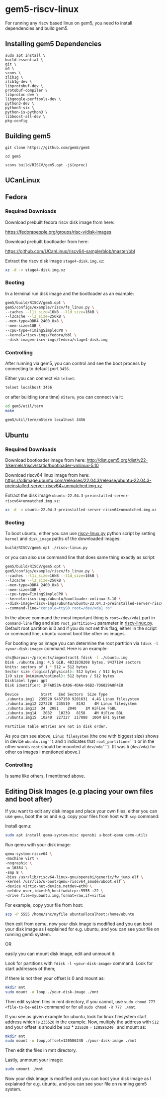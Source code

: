 # gem5-riscv-linux

For running any riscv based linux on gem5, you need to install dependencies and build gem5.

## Installing gem5 Dependencies

```
sudo apt install \
build-essential \
git \
m4 \
scons \
zlib1g \
zlib1g-dev \
libprotobuf-dev \
protobuf-compiler \
libprotoc-dev \
libgoogle-perftools-dev \
python3-dev \
python3-six \
python-is-python3 \
libboost-all-dev \
pkg-config
```

## Building gem5

```
git clone https://github.com/gem5/gem5

cd gem5

scons build/RISCV/gem5.opt -j$(nproc)
```

## UCanLinux

## Fedora

### Required Downloads

Download prebuilt fedora riscv disk image from here:

https://fedorapeople.org/groups/risc-v/disk-images

Download prebuilt bootloader from here:

https://github.com/UCanLinux/riscv64-sample/blob/master/bbl

Extract the riscv disk image `stage4-disk.img.xz`:

```bash
xz -d -v stage4-disk.img.xz
```

### Booting
In a terminal run disk image and the bootloader as an example:

```bash
gem5/build/RISCV/gem5.opt \
gem5/configs/example/riscv/fs_linux.py \
--caches --l1i_size=16kB --l1d_size=16kB \
--l2cache --l2_size=256kB \
--mem-type=DDR4_2400_8x8 \
--mem-size=1GB \
--cpu-type=TimingSimpleCPU \
--kernel=riscv-imgs/fedora/bbl \
--disk-image=riscv-imgs/fedora/stage4-disk.img
```

### Controlling
After running via gem5, you can control and see the boot process by connecting to default port `3456`.

Either you can connect via `telnet`:

```bash
telnet localhost 3456
```

or after building (one time) `m5term`, you can connect via it:

```bash
cd gem5/util/term
make
```

```bash
gem5/util/term/m5term localhost 3456
```

## Ubuntu

### Required Downloads
Download bootloader image from here: http://dist.gem5.org/dist/v22-1/kernels/riscv/static/bootloader-vmlinux-5.10

Download riscv64 linux image from here: https://cdimage.ubuntu.com/releases/22.04.3/release/ubuntu-22.04.3-preinstalled-server-riscv64+unmatched.img.xz

Extract the disk image `ubuntu-22.04.3-preinstalled-server-riscv64+unmatched.img.xz`:

```bash
xz -d -v ubuntu-22.04.3-preinstalled-server-riscv64+unmatched.img.xz
```

### Booting

To boot ubuntu, either you can use [riscv-linux.py](riscv-linux.py) python script by setting `kernel` and `disk_image` paths of the downloaded images:

```bash
build/RISCV/gem5.opt ./riscv-linux.py
```

or you can also use command line that does same thing exactly as script:

```bash
gem5/build/RISCV/gem5.opt \
gem5/configs/example/riscv/fs_linux.py \
--caches --l1i_size=16kB --l1d_size=16kB \
--l2cache --l2_size=256kB \
--mem-type=DDR4_2400_8x8 \
--mem-size=3GB \
--cpu-type=TimingSimpleCPU \
--kernel=riscv-imgs/ubuntu/bootloader-vmlinux-5.10 \
--disk-image=riscv-imgs/ubuntu/ubuntu-22.04.3-preinstalled-server-riscv64+unmatched.img \
--command-line="console=ttyS0 root=/dev/vda1 ro"
```

In the above command the most important thing is `root=/dev/vda1` part in `command-line` flag and also `root_partition=1` parameter in [riscv-linux.py](riscv-linux.py). Default root partition is 0 and if you do not set this flag, either in the script or command line, ubuntu cannot boot like other os images.

For booting any os image you can determine the root partition via `fdisk -l <your-disk-image>` command. Here is an example:

```bash
shc@karpuz:~/projects/imgextract$ fdisk -l ./ubuntu.img
Disk ./ubuntu.img: 4,5 GiB, 4831838208 bytes, 9437184 sectors
Units: sectors of 1 * 512 = 512 bytes
Sector size (logical/physical): 512 bytes / 512 bytes
I/O size (minimum/optimal): 512 bytes / 512 bytes
Disklabel type: gpt
Disk identifier: 1FFAD53A-DA06-4DAA-96B2-7D6029A8F4E0

Device      	Start 	End Sectors  Size Type
./ubuntu.img1  235520 9437150 9201631  4,4G Linux filesystem
./ubuntu.img12 227328  235519	8192	4M Linux filesystem
./ubuntu.img13 	34	2081	2048	1M HiFive FSBL
./ubuntu.img14   2082   10239	8158	4M HiFive BBL
./ubuntu.img15  10240  227327  217088  106M EFI System

Partition table entries are not in disk order.
```

As you can see above, `Linux filesystem` (the one with biggest size) shows in device `ubuntu.img``1` and `1` indicates that `root_partition=``1` or in the other words `root` should be mounted at `dev/vda``1`. (It was `0` (`dev/vda`) for other os images I mentioned above.)

### Controlling

Is same like others, I mentioned above.

## Editing Disk Images (e.g placing your own files and boot after)

If you want to edit any disk image and place your own files, either you can use `qemu`, boot the os and e.g. copy your files from host with `scp` command:

Install qemu:

```bash
sudo apt install qemu-system-misc opensbi u-boot-qemu qemu-utils
```

Run qemu with your disk image:

```bash
qemu-system-riscv64 \
-machine virt \
-nographic \
-m 16384 \
-smp 8 \
-bios /usr/lib/riscv64-linux-gnu/opensbi/generic/fw_jump.elf \
-kernel /usr/lib/u-boot/qemu-riscv64_smode/uboot.elf \
-device virtio-net-device,netdev=eth0 \
-netdev user,id=eth0,hostfwd=tcp::5555-:22 \
-drive file=myubuntu.img,format=raw,if=virtio
```
For example, copy your file from host:

```bash
scp -P 5555 /home/shc/myfile ubuntu@localhost:/home/ubuntu
```

then exit from qemu, now your disk image is modified and you can boot your disk image as I explained for e.g. ubuntu, and you can see your file on running gem5 system.

OR

easily you can mount disk image, edit and unmount it:

Look for partitions with  `fdisk -l <your-disk-image>` command. Look for start addresses of them;

if there is not then your offset is 0 and mount as:

```bash
mkdir mnt
sudo mount -o loop ./your-disk-image ./mnt
```

Then edit system files in mnt directory, if you cannot, use `sudo chmod 777 <file-to-be-edit>` command or for all `sudo chmod -R 777 ./mnt`.

If you see as given example for ubuntu, look for linux filesystem start address which is `235520` in the example. Now, multiply the address with `512` and your offset is should be `512` * `235520` = `120586240
` and mount as:

```bash
mkdir mnt
sudo mount -o loop,offset=120586240 ./your-disk-image ./mnt
```

Then edit the files in mnt directory.

Lastly, unmount your image:

```bash
sudo umount ./mnt
```

Now your disk image is modified and you can boot your disk image as I explained for e.g. ubuntu, and you can see your file on running gem5 system.
